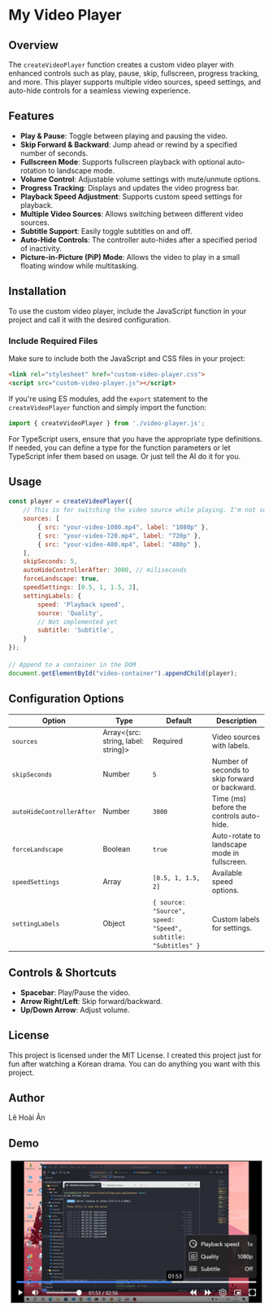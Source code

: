 # My Video Player

## Overview

The `createVideoPlayer` function creates a custom video player with enhanced controls such as play, pause, skip, fullscreen, progress tracking, and more. This player supports multiple video sources, speed settings, and auto-hide controls for a seamless viewing experience.

## Features

- **Play & Pause**: Toggle between playing and pausing the video.
- **Skip Forward & Backward**: Jump ahead or rewind by a specified number of seconds.
- **Fullscreen Mode**: Supports fullscreen playback with optional auto-rotation to landscape mode.
- **Volume Control**: Adjustable volume settings with mute/unmute options.
- **Progress Tracking**: Displays and updates the video progress bar.
- **Playback Speed Adjustment**: Supports custom speed settings for playback.
- **Multiple Video Sources**: Allows switching between different video sources.
- **Subtitle Support**: Easily toggle subtitles on and off.
- **Auto-Hide Controls**: The controller auto-hides after a specified period of inactivity.
- **Picture-in-Picture (PiP) Mode**: Allows the video to play in a small floating window while multitasking.

## Installation

To use the custom video player, include the JavaScript function in your project and call it with the desired configuration.

### Include Required Files

Make sure to include both the JavaScript and CSS files in your project:

```html
<link rel="stylesheet" href="custom-video-player.css">
<script src="custom-video-player.js"></script>
```

If you're using ES modules, add the `export` statement to the `createVideoPlayer` function and simply import the function:

```js
import { createVideoPlayer } from './video-player.js';
```

For TypeScript users, ensure that you have the appropriate type definitions. If needed, you can define a type for the function parameters or let TypeScript infer them based on usage. Or just tell the AI do it for you.

## Usage

```js
const player = createVideoPlayer({
    // This is for switching the video source while playing. I'm not sure if it will cause errors under a slow internet connection.
    sources: [
        { src: "your-video-1080.mp4", label: "1080p" },
        { src: "your-video-720.mp4", label: "720p" },
        { src: "your-video-480.mp4", label: "480p" },
    ],
    skipSeconds: 5,
    autoHideControllerAfter: 3000, // miliseconds
    forceLandscape: true,
    speedSettings: [0.5, 1, 1.5, 2],
    settingLabels: {
        speed: 'Playback speed',
        source: 'Quality',
        // Not implemented yet
        subtitle: 'Subtitle',
    }
});

// Append to a container in the DOM
document.getElementById("video-container").appendChild(player);
```

## Configuration Options

| Option | Type | Default | Description |
|--------|------|---------|-------------|
| `sources` | Array<{src: string, label: string}> | Required | Video sources with labels. |
| `skipSeconds` | Number | `5` | Number of seconds to skip forward or backward. |
| `autoHideControllerAfter` | Number | `3000` | Time (ms) before the controls auto-hide. |
| `forceLandscape` | Boolean | `true` | Auto-rotate to landscape mode in fullscreen. |
| `speedSettings` | Array<Number> | `[0.5, 1, 1.5, 2]` | Available speed options. |
| `settingLabels` | Object | `{ source: "Source", speed: "Speed", subtitle: "Subtitles" }` | Custom labels for settings. |

## Controls & Shortcuts

- **Spacebar**: Play/Pause the video.
- **Arrow Right/Left**: Skip forward/backward.
- **Up/Down Arrow**: Adjust volume.

## License

This project is licensed under the MIT License.
I created this project just for fun after watching a Korean drama. You can do anything you want with this project.

## Author

Lê Hoài Ân

## Demo

![video player demo](./video-player-demo.jpg)